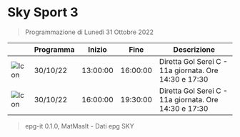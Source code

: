 # Sky Sport 3
> Programmazione di Lunedì 31 Ottobre 2022

||Programma|Inizio|Fine|Descrizione|
|---|---|---|---|---|
|![Icon](https://guidatv.sky.it/uuid/04c4d635-9f41-40d5-9a66-c0382b157b05/cover?md5ChecksumParam=615279982f392a3e63c393d4c355c0c8)|30/10/22|13:00:00|16:00:00|Diretta Gol Serei C - 11a giornata. Ore 14:30 e 17:30
|![Icon](https://guidatv.sky.it/uuid/04c4d635-9f41-40d5-9a66-c0382b157b05/cover?md5ChecksumParam=615279982f392a3e63c393d4c355c0c8)|30/10/22|16:00:00|19:30:00|Diretta Gol Serei C - 11a giornata. Ore 14:30 e 17:30



 > epg-it 0.1.0, MatMasIt - Dati epg SKY